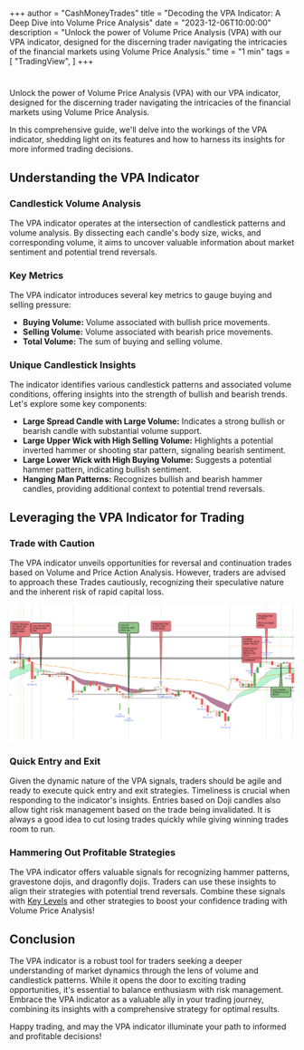 +++
author = "CashMoneyTrades"
title = "Decoding the VPA Indicator: A Deep Dive into Volume Price Analysis"
date = "2023-12-06T10:00:00"
description = "Unlock the power of Volume Price Analysis (VPA) with our VPA indicator, designed for the discerning trader navigating the intricacies of the financial markets using Volume Price Analysis."
time = "1 min"
tags = [
   "TradingView",
]
+++

# 

Unlock the power of Volume Price Analysis (VPA) with our VPA indicator, designed for the discerning trader navigating the intricacies of the financial markets using Volume Price Analysis. 

In this comprehensive guide, we'll delve into the workings of the VPA indicator, shedding light on its features and how to harness its insights for more informed trading decisions.

## Understanding the VPA Indicator

### Candlestick Volume Analysis
The VPA indicator operates at the intersection of candlestick patterns and volume analysis. By dissecting each candle's body size, wicks, and corresponding volume, it aims to uncover valuable information about market sentiment and potential trend reversals.

### Key Metrics
The VPA indicator introduces several key metrics to gauge buying and selling pressure:

- **Buying Volume:** Volume associated with bullish price movements.
- **Selling Volume:** Volume associated with bearish price movements.
- **Total Volume:** The sum of buying and selling volume.

### Unique Candlestick Insights
The indicator identifies various candlestick patterns and associated volume conditions, offering insights into the strength of bullish and bearish trends. Let's explore some key components:

- **Large Spread Candle with Large Volume:** Indicates a strong bullish or bearish candle with substantial volume support.
- **Large Upper Wick with High Selling Volume:** Highlights a potential inverted hammer or shooting star pattern, signaling bearish sentiment.
- **Large Lower Wick with High Buying Volume:** Suggests a potential hammer pattern, indicating bullish sentiment.
- **Hanging Man Patterns:** Recognizes bullish and bearish hammer candles, providing additional context to potential trend reversals.

## Leveraging the VPA Indicator for Trading

### Trade with Caution
The VPA indicator unveils opportunities for reversal and continuation trades based on Volume and Price Action Analysis. However, traders are advised to approach these Trades cautiously, recognizing their speculative nature and the inherent risk of rapid capital loss.

![VPA TradingView Chart](images/tradingview_chart.png)

### Quick Entry and Exit
Given the dynamic nature of the VPA signals, traders should be agile and ready to execute quick entry and exit strategies. Timeliness is crucial when responding to the indicator's insights.  Entries based on Doji candles also allow tight risk management based on the trade being invalidated.  It is always a good idea to cut losing trades quickly while giving winning trades room to run.

### Hammering Out Profitable Strategies
The VPA indicator offers valuable signals for recognizing hammer patterns, gravestone dojis, and dragonfly dojis. Traders can use these insights to align their strategies with potential trend reversals.  Combine these signals with [Key Levels](/tools/key-levels/) and other strategies to boost your confidence trading with Volume Price Analysis!

## Conclusion

The VPA indicator is a robust tool for traders seeking a deeper understanding of market dynamics through the lens of volume and candlestick patterns. While it opens the door to exciting trading opportunities, it's essential to balance enthusiasm with risk management. Embrace the VPA indicator as a valuable ally in your trading journey, combining its insights with a comprehensive strategy for optimal results.

Happy trading, and may the VPA indicator illuminate your path to informed and profitable decisions!

